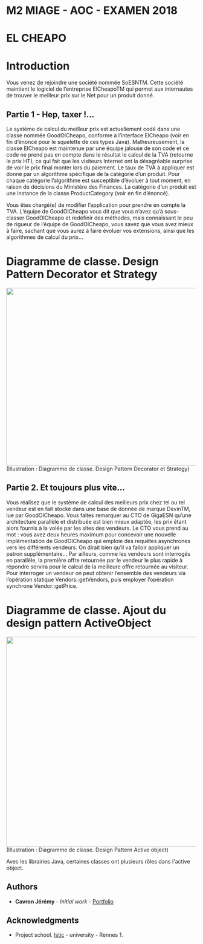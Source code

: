 M2 MIAGE - AOC - EXAMEN 2018
============================


EL CHEAPO
=========

# Introduction


Vous venez de rejoindre une société nommée SoESNTM. Cette société maintient le logiciel de l’entreprise
ElCheapoTM qui permet aux internautes de trouver le meilleur prix sur le Net pour un produit donné.

## Partie 1 - Hep, taxer !...

Le système de calcul du meilleur prix est actuellement codé dans une classe nommée GoodOlCheapo,
conforme à l’interface ElCheapo (voir en fin d’énoncé pour le squelette de ces types Java).
Malheureusement, la classe ElCheapo est maintenue par une équipe jalouse de son code et ce code ne
prend pas en compte dans le résultat le calcul de la TVA (retourne le prix HT), ce qui fait que les visiteurs
Internet ont la désagréable surprise de voir le prix final monter lors du paiement. Le taux de TVA à
appliquer est donné par un algorithme spécifique de la catégorie d’un produit. Pour chaque catégorie
l’algorithme est susceptible d’évoluer à tout moment, en raison de décisions du Ministère des Finances.
La catégorie d’un produit est une instance de la classe ProductCategory (voir en fin d’énoncé).

Vous êtes chargé(e) de modifier l’application pour prendre en compte la TVA. L’équipe de GoodOlCheapo
vous dit que vous n’avez qu’à sous-classer GoodOlCheapo et redéfinir des méthodes, mais connaissant le
peu de rigueur de l’équipe de GoodOlCheapo, vous savez que vous avez mieux à faire, sachant que vous
aurez à faire évoluer vos extensions, ainsi que les algorithmes de calcul du prix...


# Diagramme de classe. Design Pattern Decorator et Strategy

<img src="https://user-images.githubusercontent.com/8668325/53290133-48f7b880-37a0-11e9-9be0-8984eaa2780e.PNG" width="1084" height="470">
(Illustration : Diagramme de classe. Design Pattern Decorator et Strategy)


## Partie 2. Et toujours plus vite...

Vous réalisez que le système de calcul des meilleurs prix chez tel ou tel vendeur est en fait stocké dans une
base de donnée de marque DevinTM, lue par GoodOlCheapo. Vous faites remarquer au CTO de GigaESN
qu’une architecture parallèle et distribuée est bien mieux adaptée, les prix étant alors fournis à la volée par
les sites des vendeurs.
Le CTO vous prend au mot : vous avez deux heures maximum pour concevoir une nouvelle
implémentation de GoodOlCheapo qui emploie des requêtes asynchrones vers les différents vendeurs. On
dirait bien qu’il va falloir appliquer un patron supplémentaire...
Par ailleurs, comme les vendeurs sont interrogés en parallèle, la première offre retournée par le vendeur le
plus rapide à répondre servira pour le calcul de la meilleure offre retournée au visiteur. Pour interroger un
vendeur on peut obtenir l’ensemble des vendeurs via l’opération statique Vendors::getVendors, puis
employer l’opération synchrone Vendor::getPrice.

# Diagramme de classe. Ajout du design pattern ActiveObject


<img src="https://user-images.githubusercontent.com/8668325/53298328-82760580-382c-11e9-9383-ef6ce19912ac.png" width="1104" height="555">
(Illustration : Diagramme de classe. Design Pattern Active object)

Avec les librairies Java, certaines classes ont plusieurs rôles dans l'active object.

## Authors

* **Cavron Jérémy** - *Initial work* - [Portfolio](http://www.dbs.bzh/portfolio)


## Acknowledgments

* Project school. [Istic](https://istic.univ-rennes1.fr/) - university - Rennes 1.
